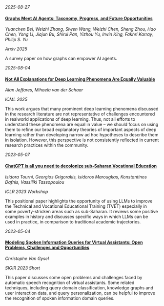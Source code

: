 






*2025-08-27*

#### [Graphs Meet AI Agents: Taxonomy, Progress, and Future Opportunities](https://arxiv.org/abs/2506.18019)

*Yuanchen Bei, Weizhi Zhang, Siwen Wang, Weizhi Chen, Sheng Zhou, Hao Chen, Yong Li, Jiajun Bu, Shirui Pan, Yizhou Yu, Irwin King, Fakhri Karray, Philip S. Yu*

*Arxiv 2025*

A survey paper on how graphs can empower AI agents.


*2025-08-04*

#### [Not All Explanations for Deep Learning Phenomena Are Equally Valuable](https://arxiv.org/abs/2506.23286)

*Alan Jeffares, Mihaela van der Schaar*

*ICML 2025*

This work argues that many prominent deep learning phenomena discussed in the research literature are not representative of challenges encountered in realworld applications of deep learning. Thus, not all efforts to understand these phenomena are equal in value – we should focus on using them to refine our broad explanatory theories of important aspects of deep learning rather than developing narrow ad hoc hypotheses to describe them in isolation. However, this perspective is not consistently reflected in current research practices within the community.


*2023-05-07*

#### [ChatGPT is all you need to decolonize sub-Saharan Vocational Education](https://arxiv.org/pdf/2304.13728.pdf)

*Isidora Tourni, Georgios Grigorakis, Isidoros Marougkas, Konstantinos Dafnis, Vassiliki Tassopoulou*

*ICLR 2023 Workshop*

This positional paper highlights the opportunity of using LLMs to improve the Technical and Vocational Educational Training (TVET) especially in some poverty-stricken areas such as sub-Saharan. It reviews some positive examples in history and discusses specific ways in which LLMs can be used in practice, in comparison to traditional academic trajectories.


*2023-05-04*

#### [Modeling Spoken Information Queries for Virtual Assistants: Open Problems, Challenges and Opportunities](https://arxiv.org/pdf/2304.13149.pdf)

*Christophe Van Gysel*

*SIGIR 2023 Short*

This paper discusses some open problems and challenges faced by automatic speech recognition of virtual assistants. Some related techniques, including query domain classification, knowledge graphs and user interaction data, and query personalization, can be helpful to improve the recognition of spoken information domain queries.
